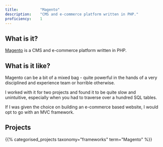 ```yaml
---
title: 			"Magento"
description: 	"CMS and e-commerce platform written in PHP."
proficiency:	1
---
```


## What is it?
[Magento](https://magento.com/) is a CMS and e-commerce platform written in PHP.

## What is it like?
Magento can be a bit of a mixed bag - quite powerful in the hands of a very disciplined and experience team or horrible otherwise.

I worked with it for two projects and found it to be quite slow and unintuitive, especially when you had to traverse over a hundred SQL tables.

If I was given the choice on building an e-commerce based website, I would opt to go with an MVC framework.

## Projects
{{% categorised_projects taxonomy="frameworks" term="Magento" %}}